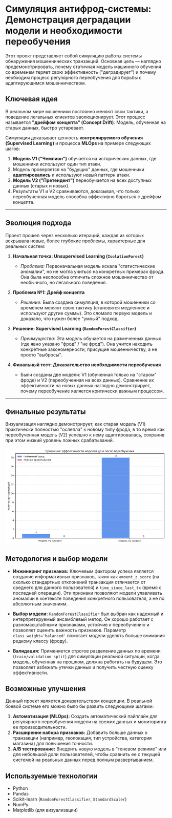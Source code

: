 # Симуляция антифрод-системы: Демонстрация деградации модели и необходимости переобучения

Этот проект представляет собой симуляцию работы системы обнаружения мошеннических транзакций. Основная цель — наглядно продемонстрировать, почему статичная модель машинного обучения со временем теряет свою эффективность ("деградирует") и почему необходим процесс регулярного переобучения для борьбы с адаптирующимся мошенничеством.

## Ключевая идея

В реальном мире мошенники постоянно меняют свои тактики, а поведение легальных клиентов эволюционирует. Этот процесс называется **"дрейфом концепта" (Concept Drift)**. Модель, обученная на старых данных, быстро устаревает.

Симуляция доказывает ценность **контролируемого обучения (Supervised Learning)** и процесса **MLOps** на примере следующих шагов:
1.  **Модель V1 ("Чемпион")** обучается на исторических данных, где мошенники используют один тип атаки.
2.  Модель проверяется на "будущих" данных, где мошенники **адаптировались** и используют новый паттерн атаки.
3.  **Модель V2 ("Претендент")** переобучается на всех доступных данных (старых и новых).
4.  Результаты V1 и V2 сравниваются, доказывая, что только переобученная модель способна эффективно бороться с дрейфом концепта.

---

## Эволюция подхода

Проект прошел через несколько итераций, каждая из которых вскрывала новые, более глубокие проблемы, характерные для реальных систем:

1.  **Начальная точка: Unsupervised Learning (`IsolationForest`)**
    *   *Проблема:* Первоначальная модель искала "статистические аномалии", но не могла учиться на конкретных примерах фрода. Она была неспособна отличить сложное мошенничество от необычного, но легального поведения.

2.  **Проблема №1: Дрейф концепта**
    *   *Решение:* Была создана симуляция, в которой мошенники со временем меняют свою тактику (становятся медленнее и используют другие суммы). Это сломало первую модель и доказало, что нужен более "умный" подход.

3.  **Решение: Supervised Learning (`RandomForestClassifier`)**
    *   *Преимущество:* Эта модель обучается на размеченных данных (где явно указано "фрод" / "не фрод"). Она учится находить конкретные закономерности, присущие мошенничеству, а не просто "выбросы".

4.  **Финальный тест: Доказательство необходимости переобучения**
    *   Были созданы две модели: V1 (обученная только на "старом" фроде) и V2 (переобученная на всех данных). Сравнение их эффективности на новых данных наглядно демонстрирует, почему переобучение является критически важным процессом.

---

## Финальные результаты

Визуализация наглядно демонстрирует, как старая модель (V1) практически полностью "ослепла" к новому типу фрода, в то время как переобученная модель (V2) успешно к нему адаптировалась, сохранив при этом низкий уровень ложных срабатываний.

![Сравнение эффективности моделей](model_comparison.png)

## Методология и выбор модели

-   **Инжиниринг признаков:** Ключевым фактором успеха является создание информативных признаков, таких как `amount_z_score` (на сколько стандартных отклонений транзакция отличается от среднего для данного пользователя) и `time_since_last_tx` (время с последней операции). Эти признаки позволяют модели улавливать аномалии в контексте поведения конкретного пользователя, а не по абсолютным значениям.

-   **Выбор модели:** `RandomForestClassifier` был выбран как надежный и интерпретируемый ансамблевый метод. Он хорошо работает с разномасштабными признаками, устойчив к переобучению и позволяет оценить важность признаков. Параметр `class_weight='balanced'` помогает модели уделять больше внимания редкому классу (фроду).

-   **Валидация:** Применяется строгое разделение данных по времени (`train/validation split`) для симуляции реальной ситуации, когда модель, обученная на прошлом, должна работать на будущем. Это позволяет избежать утечки данных и получить честную оценку эффективности.

## Возможные улучшения

Данный проект является доказательством концепции. В реальной боевой системе его можно было бы развить следующими шагами:
1.  **Автоматизация (MLOps):** Создать автоматический пайплайн для регулярного переобучения модели на свежих данных и мониторинга ее производительности.
2.  **Расширение набора признаков:** Добавить больше данных о транзакции (например, геолокация, тип устройства, категория магазина) для повышения точности.
3.  **A/B тестирование:** Внедрить новую модель в "теневом режиме" или для небольшой доли пользователей, чтобы сравнить ее с текущей системой на реальных данных перед полным развертыванием.

## Используемые технологии
- Python
- Pandas
- Scikit-learn (`RandomForestClassifier`, `StandardScaler`)
- NumPy
- Matplotlib (для визуализации)
